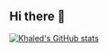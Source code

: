 ## Hi there 👋


[![Khaled's GitHub stats](https://github-readme-stats.vercel.app/api?username=imissr)](https://github.com/imissr/github-readme-stats)

<!--
**imissr/imissr** is a ✨ _special_ ✨ repository because its `README.md` (this file) appears on your GitHub profile.

Here are some ideas to get you started:

- 🔭 I’m currently working on ...
- 🌱 I’m currently learning ...
- 👯 I’m looking to collaborate on ...
- 🤔 I’m looking for help with ...
- 💬 Ask me about ...
- 📫 How to reach me: ...
- 😄 Pronouns: ...
- ⚡ Fun fact: ...
-->

